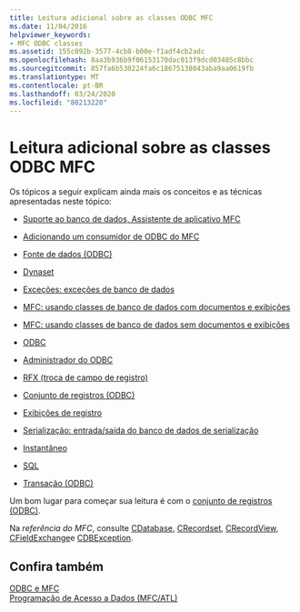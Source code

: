 ```yaml
---
title: Leitura adicional sobre as classes ODBC MFC
ms.date: 11/04/2016
helpviewer_keywords:
- MFC ODBC classes
ms.assetid: 155c092b-3577-4cb8-b00e-f1adf4cb2adc
ms.openlocfilehash: 8aa3b936b9f06153170dac013f9dcd03485c8bbc
ms.sourcegitcommit: 857fa6b530224fa6c18675138043aba9aa0619fb
ms.translationtype: MT
ms.contentlocale: pt-BR
ms.lasthandoff: 03/24/2020
ms.locfileid: "80213220"
---
```

# <a name="further-reading-about-the-mfc-odbc-classes"></a>Leitura adicional sobre as classes ODBC MFC

Os tópicos a seguir explicam ainda mais os conceitos e as técnicas apresentadas neste tópico:

- [Suporte ao banco de dados, Assistente de aplicativo MFC](../../mfc/reference/database-support-mfc-application-wizard.md)

- [Adicionando um consumidor de ODBC do MFC](../../mfc/reference/adding-an-mfc-odbc-consumer.md)

- [Fonte de dados (ODBC)](../../data/odbc/data-source-odbc.md)

- [Dynaset](../../data/odbc/dynaset.md)

- [Exceções: exceções de banco de dados](../../mfc/exceptions-database-exceptions.md)

- [MFC: usando classes de banco de dados com documentos e exibições](../../data/mfc-using-database-classes-with-documents-and-views.md)

- [MFC: usando classes de banco de dados sem documentos e exibições](../../data/mfc-using-database-classes-without-documents-and-views.md)

- [ODBC](../../data/odbc/odbc-basics.md)

- [Administrador do ODBC](../../data/odbc/odbc-administrator.md)

- [RFX (troca de campo de registro)](../../data/odbc/record-field-exchange-rfx.md)

- [Conjunto de registros (ODBC)](../../data/odbc/recordset-odbc.md)

- [Exibições de registro](../../data/record-views-mfc-data-access.md)

- [Serialização: entrada/saída do banco de dados de serialização](../../mfc/serialization-serialization-vs-database-input-output.md)

- [Instantâneo](../../data/odbc/snapshot.md)

- [SQL](../../data/odbc/sql.md)

- [Transação (ODBC)](../../data/odbc/transaction-odbc.md)

Um bom lugar para começar sua leitura é com o [conjunto de registros (ODBC)](../../data/odbc/recordset-odbc.md).

Na *referência do MFC*, consulte [CDatabase](../../mfc/reference/cdatabase-class.md), [CRecordset](../../mfc/reference/crecordset-class.md), [CRecordView](../../mfc/reference/crecordview-class.md), [CFieldExchange](../../mfc/reference/cfieldexchange-class.md)e [CDBException](../../mfc/reference/cdbexception-class.md).

## <a name="see-also"></a>Confira também

[ODBC e MFC](../../data/odbc/odbc-and-mfc.md)<br/>
[Programação de Acesso a Dados (MFC/ATL)](../../data/data-access-programming-mfc-atl.md)
